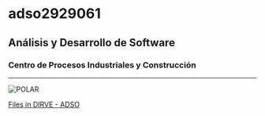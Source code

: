 # adso2929061
## Análisis y Desarrollo de Software
### Centro de Procesos Industriales y Construcción
---
![POLAR](https://pm1.aminoapps.com/6810/24eb654157df51fc42d1b50e203d8aaf75250e8cv2_00.jpg)

[Files in DIRVE - ADSO](https://tinyurl.com/4657t2vw)